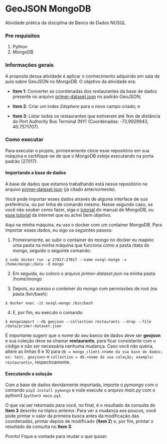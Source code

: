 # GeoJSON MongoDB
Atividade prática da disciplina de Banco de Dados NOSQL

### Pre requisitos
1. Python
2. MongoDB

### Informações gerais
A proposta dessa atividade é aplicar o conhecimento adquirido em sala de aula sobre GeoJSON no MongoDB. O objetivo da atividade era: 

   - **Item 1**: Converter as coordenadas dos restaurantes da base de dados presente no arquivo [primer-dataset.json](https://github.com/mrayanealves/geojson-mongo/blob/master/primer-dataset.json) no padrão GeoJSON;
   
   - **Item 2**: Criar um index *2dsphere* para o novo campo criado; e
   
   - **Item 3**: Listar todos os restaurantes que estiverem até 1km de distância do Port Authority Bus Terminal (NY) (Coordenadas: -73.9929943, 40.7571707).
   
### Como executar
Para executar o projeto, primeiramente clone esse repositório em sua máquina e certifique-se de que o MongoDB esteja executando na porta padrão (27017).

#### Importando a base de dados
A base de dados que estamos trabalhando está nesse repositório no arquivo [primer-dataset.json](https://github.com/mrayanealves/geojson-mongo/blob/master/primer-dataset.json) (já citado anteriormente). 

Você pode importar esses dados através de alguma interface de sua preferência, ou por linha de comando mesmo. Nesse segundo caso, se você não souber como fazer, siga o [tutorial](https://docs.mongodb.com/guides/server/import/) do manual do MongoDB, ou [esse tutorial](https://petrim.com.br/blog/index.php/2018/08/22/mongoimport-importando-arquivos-json/) da internet que eu achei bem objetivo. 

Aqui na minha máquina, eu uso o docker com um container MongoDB. Para importar esses dados, eu sigo os seguintes passos:

1. Primeiramente, ao subir o container do mongo no docker eu mapeio uma pasta na minha máquina que funciona como a pasta /data do mongo, seguido o seguinte comando: 

~~~
$ sudo docker run -p 27017:27017 --name nosql-mongo -v /home/mongo:/data -d mongo
~~~

2. Em seguida, eu coloco o arquivo *primer-dataset.json* na minha pasta /home/mongo

3. Depois, eu acesso o conteiner do mongo com permissões de root (na pasta /bin/bash):

~~~
$ docker exec -it nosql-mongo /bin/bash
~~~

4. E, por fim, eu executo o comando 

~~~
$ mongoimport --db geojson --collection restaurants --drop --file /data/primer-dataset.json 
~~~

É importante sugerir que o nome do seu banco de dados deve ser **geojson** e sua coleção deve se chamar **restaurants**, para ficar consistente com o código e não ser necessária nenhuma mudança. Caso você não queira, altere as linhas 9 e 10 para `db = mongo_client.<nome da sua base de dados; ex: test, geojson>` e `collection = db.<nome da sua coleção; exemplo: restaurants>`, respectivamente.

#### Executando a solução
Com a base de dados devidamente importada, importe o *pymongo* com o comando ```pip3 install pymongo``` e rode execute o arquivo *main.py* com o python3 (```python3 main.py```). 

O que vai ser retornado para você, no final, é o resultado da consulta do **Item 3** descrito no tópico anterior. Para ver a mudança aos poucos, você pode printar o valor da primeira busca antes da modificação das coordenadas, printar depois de modificado (**Item 2**) e, por fim, printar o resultado da consulta no **Item 3**. 

Pronto! Fique a vontade para mudar o que quiser.
